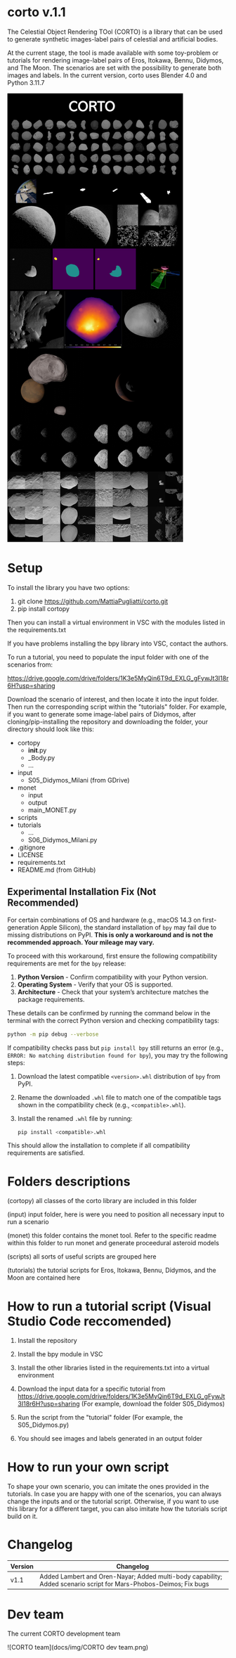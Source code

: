 # corto v.1.1
The Celestial Object Rendering TOol (CORTO) is a library that can be used to generate synthetic images-label pairs of celestial and artificial bodies.

At the current stage, the tool is made available with some toy-problem or tutorials for rendering image-label pairs of Eros, Itokawa, Bennu, Didymos, and The Moon. The scenarios are set with the possibility to generate both images and labels. In the current version, corto uses Blender 4.0 and Python 3.11.7

![CORTO Examples](docs/img/CORTO_examples.png)

# Setup
To install the library you have two options: 

1) git clone https://github.com/MattiaPugliatti/corto.git
2) pip install cortopy

Then you can install a virtual environment in VSC with the modules listed in the requirements.txt

If you have problems installing the bpy library into VSC, contact the authors. 

To run a tutorial, you need to populate the input folder with one of the scenarios from:

https://drive.google.com/drive/folders/1K3e5MyQin6T9d_EXLG_gFywJt3I18r6H?usp=sharing

Download the scenario of interest, and then locate it into the input folder. Then run the corresponding script within the "tutorials" folder. For example, if you want to generate some image-label pairs of Didymos, after cloning/pip-installing the repository and downloading the folder, your directory should look like this: 

- cortopy
	- __init__.py
	- _Body.py
	- ...
- input 
	- S05_Didymos_Milani (from GDrive)
- monet
	- input
	- output
	- main_MONET.py
- scripts 
- tutorials
	- ...
	- S06_Didymos_Milani.py
- .gitignore
- LICENSE
- requirements.txt
- README.md (from GitHub)

## Experimental Installation Fix (Not Recommended)

For certain combinations of OS and hardware (e.g., macOS 14.3 on first-generation Apple Silicon), the standard installation of `bpy` may fail due to missing distributions on PyPI. **This is only a workaround and is not the recommended approach. Your mileage may vary.**

To proceed with this workaround, first ensure the following compatibility requirements are met for the `bpy` release:

1. **Python Version** - Confirm compatibility with your Python version.
2. **Operating System** - Verify that your OS is supported.
3. **Architecture** - Check that your system’s architecture matches the package requirements.

These details can be confirmed by running the command below in the terminal with the correct Python version and checking compatibility tags:

```bash
python -m pip debug --verbose
```

If compatibility checks pass but `pip install bpy` still returns an error (e.g., `ERROR: No matching distribution found for bpy`), you may try the following steps:

1. Download the latest compatible `<version>.whl` distribution of `bpy` from PyPI.
2. Rename the downloaded `.whl` file to match one of the compatible tags shown in the compatibility check (e.g., `<compatible>.whl`).
3. Install the renamed `.whl` file by running:

   ```bash
   pip install <compatible>.whl
   ```
This should allow the installation to complete if all compatibility requirements are satisfied. 

# Folders descriptions
(cortopy) all classes of the corto library are included in this folder

(input) input folder, here is were you need to position all necessary input to run a scenario

(monet) this folder contains the monet tool. Refer to the specific readme within this folder to run monet and generate proceedural asteroid models

(scripts) all sorts of useful scripts are grouped here

(tutorials) the tutorial scripts for Eros, Itokawa, Bennu, Didymos, and the Moon are contained here

# How to run a tutorial script (Visual Studio Code reccomended)

1) Install the repository 

2) Install the bpy module in VSC

3) Install the other libraries listed in the requirements.txt into a virtual environment

4) Download the input data for a specific tutorial from https://drive.google.com/drive/folders/1K3e5MyQin6T9d_EXLG_gFywJt3I18r6H?usp=sharing (For example, download the folder S05_Didymos)

5) Run the script from the "tutorial" folder (For example, the S05_Didymos.py)

6) You should see images and labels generated in an output folder

# How to run your own script 
To shape your own scenario, you can imitate the ones provided in the tutorials. In case you are happy with one of the scenarios, you can always change the inputs and or the tutorial script. Otherwise, if you want to use this library for a different target, you can also imitate how the tutorials script build on it.

# Changelog

| Version | Changelog |
| ------ | ------ |
|    v1.1    |Added Lambert and Oren-Nayar; Added multi-body capability; Added scenario script for Mars-Phobos-Deimos; Fix bugs|

# Dev team 

The current CORTO development team 

![CORTO team](docs/img/CORTO dev team.png)


